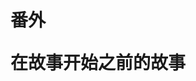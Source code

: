 <h1 class="part-title">
  <p class="first-title">番外</p>
  <p class="last-title">在故事开始之前的故事</p>
</h1>

